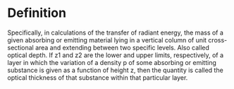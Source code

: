 # Definition

Specifically, in calculations of the transfer of radiant energy, the
mass of a given absorbing or emitting material lying in a vertical
column of unit cross-sectional area and extending between two specific
levels. Also called optical depth. If z1 and z2 are the lower and upper
limits, respectively, of a layer in which the variation of a density p
of some absorbing or emitting substance is given as a function of height
z, then the quantity is called the optical thickness of that substance
within that particular layer.
